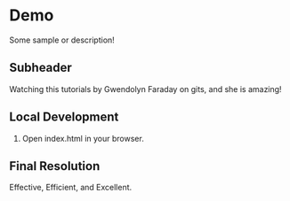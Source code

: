 # Demo


Some sample or description!

## Subheader


Watching this tutorials by Gwendolyn Faraday on gits, and she is amazing!
## Local Development


1. Open index.html in your browser.

## Final Resolution

Effective, Efficient, and Excellent.
